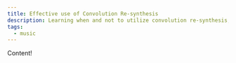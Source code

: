 ```yaml
---
title: Effective use of Convolution Re-synthesis
description: Learning when and not to utilize convolution re-synthesis, and why FM synthesis might just be more preferable.
tags:
  - music
---
```


Content!
